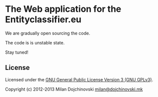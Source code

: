 The Web application for the Entityclassifier.eu
=========================================

We are gradually open sourcing the code.

The code is is unstable state.

Stay tuned!

License
------

Licensed under the [GNU General Public License Version 3 (GNU GPLv3)](http://www.gnu.org/licenses/gpl.html).

Copyright (c) 2012-2013 Milan Dojchinovski <milan@dojchinovski.mk>